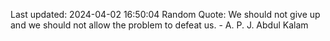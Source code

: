 Last updated: 2024-04-02 16:50:04
Random Quote: We should not give up and we should not allow the problem to defeat us. - A. P. J. Abdul Kalam